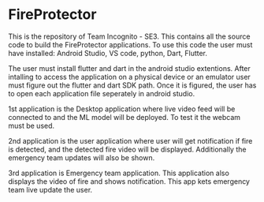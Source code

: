# FireProtector

This is the repository of Team Incognito - SE3.
This contains all the source code to build the FireProtector applications.
To use this code the user must have installed: 
Android Studio,
VS code,
python,
Dart,
Flutter.

The user must install flutter and dart in the android studio extentions. After intalling to access the application on a physical device or an emulator user must figure out the flutter and dart SDK path. Once it is figured, the user has to open each application file seperately in android studio. 

1st application is the Desktop application where live video feed will be connected to and the ML model will be deployed. To test it the webcam must be used.


2nd application is the user application where user will get notification if fire is detected, and the detected fire video will be displayed. Additionally the emergency team updates will also be shown.


3rd application is Emergency team application. This application also displays the video of fire and shows notification. This app kets emergency team live update the user. 
